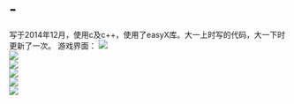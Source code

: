 # -
写于2014年12月，使用c及c++，使用了easyX库。大一上时写的代码，大一下时更新了一次。
游戏界面：
![](http://img32.mtime.cn/up/2015/09/19/130435.64427789_160X160.jpg)  
![](http://img32.mtime.cn/up/2015/09/19/130435.64427789_160X160.jpg)  
![](http://img32.mtime.cn/up/2015/09/19/130435.64427789_160X160.jpg)  
![](http://img32.mtime.cn/up/2015/09/19/130435.64427789_160X160.jpg)  
![](http://img32.mtime.cn/up/2015/09/19/130435.64427789_160X160.jpg)  
![](http://img32.mtime.cn/up/2015/09/19/130435.64427789_160X160.jpg)  


